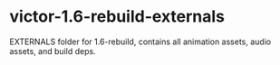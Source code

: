 # victor-1.6-rebuild-externals

EXTERNALS folder for 1.6-rebuild, contains all animation assets, audio assets, and build deps.

